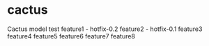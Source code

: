 # cactus
Cactus model test
feature1 - hotfix-0.2
feature2 - hotfix-0.1
feature3
feature4
feature5
feature6
feature7
feature8
